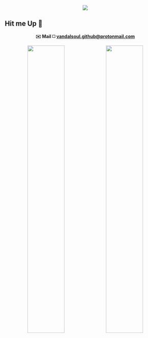
<p align="center">
  <img src="https://raw.githubusercontent.com/vandalsoul/vandalsoul/main/media/mee.gif" />
</p>

<h2 class="center">Hit me Up 💬</h2>
<p align="center">
  <b>✉️ Mail ◻️ <a href="mailto:vandalsoul.github@protonmail.com">vandalsoul.github@protonmail.com</a></b>
</p>

<p align="center">
  <img width="48%" src="https://github-readme-stats.vercel.app/api?username=vandalsoul&show_icons=true&theme=chartreuse-dark" />
  <img width="48%" src="https://github-readme-streak-stats.herokuapp.com/?user=vandalsoul&theme=chartreuse-dark" />
</p>

